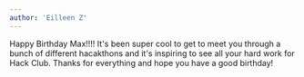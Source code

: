 ```yaml
---
author: 'Eilleen Z'
---
```


Happy Birthday Max!!!! It's been super cool to get to meet you through a bunch of different hacakthons and it's inspiring to see all your hard work for Hack Club. Thanks for everything and hope you have a good birthday!
